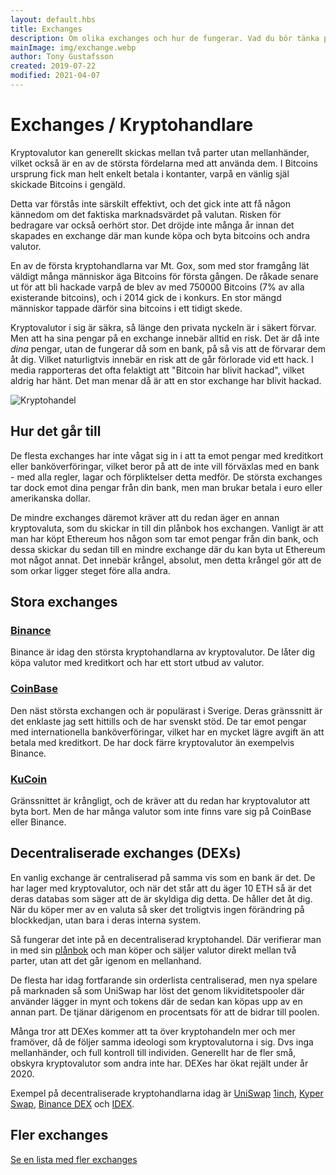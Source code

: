 ```yaml
---
layout: default.hbs
title: Exchanges
description: Om olika exchanges och hur de fungerar. Vad du bör tänka på, och riskerna med att lämna sina tillgångar på hos en exchange.
mainImage: img/exchange.webp
author: Tony Gustafsson
created: 2019-07-22
modified: 2021-04-07
---
```


# Exchanges / Kryptohandlare

Kryptovalutor kan generellt skickas mellan två parter utan mellanhänder, vilket också är en av de största fördelarna med att använda dem. I Bitcoins ursprung fick man helt enkelt betala i kontanter, varpå en vänlig själ skickade Bitcoins i gengäld.

Detta var förstås inte särskilt effektivt, och det gick inte att få någon kännedom om det faktiska marknadsvärdet på valutan. Risken för bedragare var också oerhört stor. Det dröjde inte många år innan det skapades en exchange där man kunde köpa och byta bitcoins och andra valutor.

En av de första kryptohandlarna var Mt. Gox, som med stor framgång lät väldigt många människor äga Bitcoins för första gången. De råkade senare ut för att bli hackade varpå de blev av med 750000 Bitcoins (7% av alla existerande bitcoins), och i 2014 gick de i konkurs. En stor mängd människor tappade därför sina bitcoins i ett tidigt skede.

Kryptovalutor i sig är säkra, så länge den privata nyckeln är i säkert förvar. Men att ha sina pengar på en exchange innebär alltid en risk. Det är då inte _dina_ pengar, utan de fungerar då som en bank, på så vis att de förvarar dem åt dig. Vilket naturligtvis innebär en risk att de går förlorade vid ett hack. I media rapporteras det ofta felaktigt att "Bitcoin har blivit hackad", vilket aldrig har hänt. Det man menar då är att en stor exchange har blivit hackad.

![Kryptohandel](/img/exchange.webp 'Kryptohandel')

## Hur det går till

De flesta exchanges har inte vågat sig in i att ta emot pengar med kreditkort eller banköverföringar, vilket beror på att de inte vill förväxlas med en bank - med alla regler, lagar och förpliktelser detta medför. De största exchanges tar dock emot dina pengar från din bank, men man brukar betala i euro eller amerikanska dollar.

De mindre exchanges däremot kräver att du redan äger en annan kryptovaluta, som du skickar in till din plånbok hos exchangen. Vanligt är att man har köpt Ethereum hos någon som tar emot pengar från din bank, och dessa skickar du sedan till en mindre exchange där du kan byta ut Ethereum mot något annat. Det innebär krångel, absolut, men detta krångel gör att de som orkar ligger steget före alla andra.

## Stora exchanges

### [Binance](https://www.binance.com/)

Binance är idag den största kryptohandlarna av kryptovalutor. De låter dig köpa valutor med kreditkort och har ett stort utbud av valutor.

### [CoinBase](https://www.coinbase.com/)

Den näst största exchangen och är populärast i Sverige. Deras gränssnitt är det enklaste jag sett hittills och de har svenskt stöd. De tar emot pengar med internationella banköverföringar, vilket har en mycket lägre avgift än att betala med kreditkort. De har dock färre kryptovalutor än exempelvis Binance.

### [KuCoin](https://www.kucoin.com/)

Gränssnittet är krångligt, och de kräver att du redan har kryptovalutor att byta bort. Men de har många valutor som inte finns vare sig på CoinBase eller Binance.

## Decentraliserade exchanges (DEXs)

En vanlig exchange är centraliserad på samma vis som en bank är det. De har lager med kryptovalutor, och när det står att du äger 10 ETH så är det deras databas som säger att de är skyldiga dig detta. De håller det åt dig. När du köper mer av en valuta så sker det troligtvis ingen förändring på blockkedjan, utan bara i deras interna system.

Så fungerar det inte på en decentraliserad kryptohandel. Där verifierar man in med sin [plånbok](/marknaden/planbocker.html) och man köper och säljer valutor direkt mellan två parter, utan att det går igenom en mellanhand.

De flesta har idag fortfarande sin orderlista centraliserad, men nya spelare på marknaden så som UniSwap har löst det genom likviditetspooler där använder lägger in mynt och tokens där de sedan kan köpas upp av en annan part. De tjänar därigenom en procentsats för att de bidrar till poolen.

Många tror att DEXes kommer att ta över kryptohandeln mer och mer framöver, då de följer samma ideologi som kryptovalutorna i sig. Dvs inga mellanhänder, och full kontroll till individen. Generellt har de fler små, obskyra kryptovalutor som andra inte har. DEXes har ökat rejält under år 2020.

Exempel på decentraliserade kryptohandlarna idag är [UniSwap](https://app.uniswap.org/) [1inch](https://1inch.exchange/#/), [Kyper Swap](https://kyberswap.com/swap), [Binance DEX](https://www.binance.org/en/trade) och [IDEX](https://idex.market).

## Fler exchanges

[Se en lista med fler exchanges](https://www.coingecko.com/en/exchanges)

